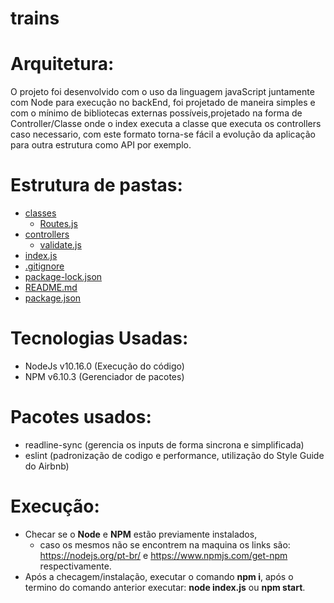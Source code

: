 # trains

# Arquitetura:
O projeto foi desenvolvido com o uso da linguagem javaScript juntamente com Node para execução no backEnd, foi projetado de maneira simples e com o mínimo de bibliotecas externas possíveis,projetado na forma de Controller/Classe onde o index executa a classe que executa os controllers caso necessario, com este formato torna-se fácil a evolução da aplicação para outra estrutura como API por exemplo.

# Estrutura de pastas:
 * [classes](./classes)
   * [Routes.js](./classes/Routes.js)
 * [controllers](./controllers)
   * [validate.js](./controllers/validate.js)
 * [index.js](./index.js)
 * [.gitignore](./.gitignore)
 * [package-lock.json](./package-lock.json)
 * [README.md](./README.md)
 * [package.json](./package.json)

# Tecnologias Usadas:
 * NodeJs v10.16.0 (Execução do código)
 * NPM v6.10.3 (Gerenciador de pacotes)

# Pacotes usados:
 * readline-sync (gerencia os inputs de forma sincrona e simplificada)
 * eslint (padronização de codigo e performance, utilização do Style Guide do Airbnb)

# Execução:
 * Checar se o **Node** e **NPM** estão previamente instalados,
   * caso os mesmos não se encontrem na maquina os links são: https://nodejs.org/pt-br/ e https://www.npmjs.com/get-npm respectivamente.
 * Após a checagem/instalação, executar o comando **npm i**, após o termino do comando anterior executar: **node index.js** ou **npm start**.
